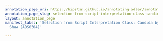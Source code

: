 ```yaml
---
annotation_page_uri: https://hipstas.github.io/annotating-adler/annotations/selection-from-script-interpretation-class-candida-by-george-bernard-shaw-ads0504--canvas-1-students.json
annotation_page_slug: selection-from-script-interpretation-class-candida-by-george-bernard-shaw-ads0504--canvas-1-students
layout: annotation_page
manifest_label: 'Selection from Script Interpretation Class: Candida by George Bernard
  Shaw (ADS0504)'

---
```

